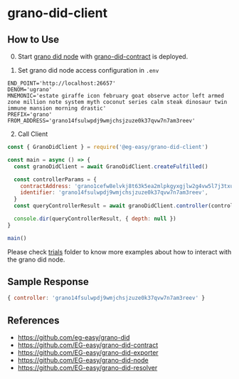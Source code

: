 # grano-did-client

## How to Use
0. Start [grano did node](https://github.com/EG-easy/grano-did-node) with [grano-did-contract](https://github.com/eg-easy/grano-did-contract) is deployed.

1. Set grano did node access configuration in `.env`
```env
END_POINT='http://localhost:26657'
DENOM='ugrano'
MNEMONIC='estate giraffe icon february goat observe actor left armed zone million note system myth coconut series calm steak dinosaur twin immune mansion morning drastic'
PREFIX='grano'
FROM_ADDRESS='grano14fsulwpdj9wmjchsjzuze0k37qvw7n7am3reev'
```

2. Call Client
```index.js
const { GranoDidClient } = require('@eg-easy/grano-did-client')

const main = async () => {
  const granoDidClient = await GranoDidClient.createFulfilled()

  const controllerParams = {
    contractAddress: 'grano1cefw8elvkj8t63k5ea2mlpkgyxgjlw2g4vw5l7j3txu925ug9ffskc6vhc',
    identifier: 'grano14fsulwpdj9wmjchsjzuze0k37qvw7n7am3reev',
  }
  const queryControllerResult = await granoDidClient.controller(controllerParams)

  console.dir(queryControllerResult, { depth: null })
}

main()
```

Please check [trials](./trials) folder to know more examples about how to interact with the grano did node.

## Sample Response
```js
{ controller: 'grano14fsulwpdj9wmjchsjzuze0k37qvw7n7am3reev' }
```

## References
- https://github.com/eg-easy/grano-did
- https://github.com/EG-easy/grano-did-contract
- https://github.com/EG-easy/grano-did-exporter
- https://github.com/EG-easy/grano-did-node
- https://github.com/EG-easy/grano-did-resolver
